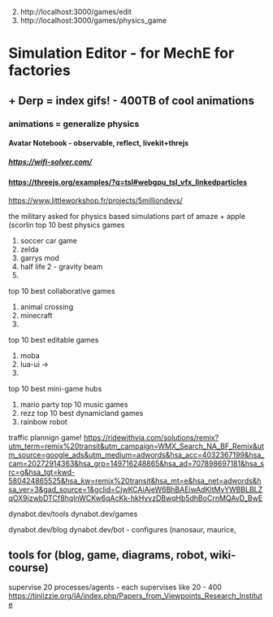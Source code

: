 2. http://localhost:3000/games/edit
1. http://localhost:3000/games/physics_game


# Simulation Editor - for MechE for factories
## + Derp = index gifs! - 400TB of cool animations
### animations = generalize physics
#### Avatar Notebook - observable, reflect, livekit+threjs
##### https://wifi-solver.com/ 
#### https://threejs.org/examples/?q=tsl#webgpu_tsl_vfx_linkedparticles

https://www.littleworkshop.fr/projects/5milliondevs/

the military asked for physics based simulations
part of amaze + apple (scorlin
top 10 best physics games
1. soccer car game
2. zelda
3. garrys mod
4. half life 2 - gravity beam
5.
top 10 best collaborative games
1. animal crossing
2. minecraft
3.

top 10 best editable games
1. moba
2. lua-ui ->
3.
top 10 best mini-game hubs
1. mario party
top 10 music games
1. rezz
top 10 best dynamicland  games
1. rainbow robot

traffic plannign game! https://ridewithvia.com/solutions/remix?utm_term=remix%20transit&utm_campaign=WMX_Search_NA_BF_Remix&utm_source=google_ads&utm_medium=adwords&hsa_acc=4032367199&hsa_cam=20272914363&hsa_grp=149716248865&hsa_ad=707898697181&hsa_src=g&hsa_tgt=kwd-580424865525&hsa_kw=remix%20transit&hsa_mt=e&hsa_net=adwords&hsa_ver=3&gad_source=1&gclid=CjwKCAiAjeW6BhBAEiwAdKltMvYWBBLBLZqOX9jzwbDTCf8hqInWCKw6qAcKk-hkHvvzDBwqHb5dhBoCrnMQAvD_BwE

dynabot.dev/tools
dynabot.dev/games

dynabot.dev/blog
dynabot.dev/bot - configures (nanosaur, maurice,

tools for (blog, game, diagrams, robot, wiki-course)
---
supervise 20 processes/agents - each supervises like 20 - 400
https://tinlizzie.org/IA/index.php/Papers_from_Viewpoints_Research_Institute